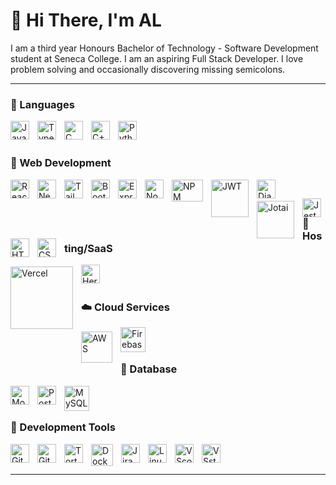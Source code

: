 # 👋 Hi There, I'm AL
I am a third year Honours Bachelor of Technology - Software Development student at Seneca College. I am an aspiring Full Stack Developer. I love problem solving and occasionally discovering missing semicolons.

<hr>

### 🐧 Languages

<img align="left" alt="JavaScript" width="30px" style="padding-right:10px;" src="https://cdn.jsdelivr.net/gh/devicons/devicon/icons/javascript/javascript-plain.svg" />                  
<img align="left" alt="TypeScript" width="30px" style="padding-right:10px;" src="https://cdn.jsdelivr.net/gh/devicons/devicon/icons/typescript/typescript-plain.svg" />
<img align="left" alt="C" width="30px" style="padding-right:10px;" src="https://cdn.jsdelivr.net/gh/devicons/devicon/icons/c/c-original.svg" />
<img align="left" alt="C++" width="30px" style="padding-right:10px;"  src="https://cdn.jsdelivr.net/gh/devicons/devicon/icons/cplusplus/cplusplus-original.svg" />
<img align="left" alt="Python" width="30px" style="padding-right:10px;" src="https://cdn.jsdelivr.net/gh/devicons/devicon/icons/python/python-plain.svg" />

<br> <br>



### 🧩 Web Development

<img align="left" alt="React" width="30px" style="padding-right:10px;" src="https://cdn.jsdelivr.net/gh/devicons/devicon/icons/react/react-original.svg" />
<img align="left" alt="NextJS" width="30px" style="padding-right:10px;" src="https://cdn.jsdelivr.net/gh/devicons/devicon/icons/nextjs/nextjs-original.svg" />
<img align="left" alt="Tailwind" width="30px" style="padding-right:10px;" src="https://cdn.jsdelivr.net/gh/devicons/devicon/icons/tailwindcss/tailwindcss-plain.svg" />
<img align="left" alt="Bootstrap" width="30px" style="padding-right:10px;"src="https://cdn.jsdelivr.net/gh/devicons/devicon/icons/bootstrap/bootstrap-original.svg" />
<img align="left" alt="ExpressJS" width="30px" style="padding-right:10px;" src="https://cdn.jsdelivr.net/gh/devicons/devicon/icons/express/express-original.svg" />
<img align="left" alt="NodeJS" width="30px" style="padding-right:10px;"src="https://cdn.jsdelivr.net/gh/devicons/devicon/icons/nodejs/nodejs-original.svg" />
<img align="left" alt="NPM" width="50px" height="35px" style="padding-right:10px;" src="https://cdn.jsdelivr.net/gh/devicons/devicon/icons/npm/npm-original-wordmark.svg" />
<img align="left" alt="JWT" width="60px" style="padding-right:10px;" src="https://cdn.worldvectorlogo.com/logos/jwtio-json-web-token.svg">          
<img align="left" alt="Django" width="30px" style="padding-right:10px;" src="https://cdn.jsdelivr.net/gh/devicons/devicon/icons/django/django-plain.svg" />
<img align="left" alt="Jotai" width="60x" style="padding-right:10px;padding-top:4px;" src="https://seeklogo.com/images/J/jotai-logo-166D85BB22-seeklogo.com.png" />
<img align="left" alt="Jest" width="30px" src="https://cdn.jsdelivr.net/gh/devicons/devicon/icons/jest/jest-plain.svg" />          

<img align="left" alt="HTML" width="30px" style="padding-right:10px;" src="https://cdn.jsdelivr.net/gh/devicons/devicon/icons/html5/html5-plain.svg" />
<img align="left" alt="CSS" width="30px" style="padding-right:10px;" src="https://cdn.jsdelivr.net/gh/devicons/devicon/icons/css3/css3-plain.svg" />
          
<br> <br>



### 🏢 Hosting/SaaS

<img align="left" alt="Vercel" width="100px" style="padding-right:10px;padding-top: 3px;" src="https://upload.wikimedia.org/wikipedia/commons/5/5e/Vercel_logo_black.svg" />
<img align="left" alt="Heroku" width="30px" style="padding-right:10px;" src="https://cdn.jsdelivr.net/gh/devicons/devicon/icons/heroku/heroku-plain.svg" />


<br> <br>



### ☁️ Cloud Services

<img align="left" alt="AWS" width="50px" style="padding-right:10px;padding-top:7px" src="https://upload.wikimedia.org/wikipedia/commons/9/93/Amazon_Web_Services_Logo.svg" />
<img align="left" alt="Firebase" width="40px" style="padding-right:10px;" src="https://cdn.jsdelivr.net/gh/devicons/devicon/icons/firebase/firebase-plain.svg" />

<br> <br>



### 💽 Database

<img align="left" alt="MongoDB" width="30px" style="padding-right:10px;" src="https://cdn.jsdelivr.net/gh/devicons/devicon/icons/mongodb/mongodb-original.svg" />
<img align="left" alt="PostgresSQL" width="30px" style="padding-right:10px;" src="https://cdn.jsdelivr.net/gh/devicons/devicon/icons/postgresql/postgresql-original.svg" />
<img align="left" alt="MySQL" width="40px" style="padding-right:10px;" src="https://cdn.jsdelivr.net/gh/devicons/devicon/icons/mysql/mysql-original-wordmark.svg" />

<br> <br>



### 🧰 Development Tools

<img align="left" alt="Github" width="30px" style="padding-right:10px;" src="https://cdn.jsdelivr.net/gh/devicons/devicon/icons/github/github-original.svg" />
<img align="left" alt="Git" width="30px" style="padding-right:10px;" src="https://cdn.jsdelivr.net/gh/devicons/devicon/icons/git/git-original.svg" />
<img align="left" alt="TortoiseGit" width="30px" style="padding-right:10px;" src="https://cdn.jsdelivr.net/gh/devicons/devicon/icons/tortoisegit/tortoisegit-original.svg" />
<img align="left" alt="Docker" width="35px" style="padding-right:10px;" src="https://cdn.jsdelivr.net/gh/devicons/devicon/icons/docker/docker-plain-wordmark.svg" />
<img align="left" alt="Jira" width="30px" style="padding-right:10px;" src="https://cdn.jsdelivr.net/gh/devicons/devicon/icons/jira/jira-original-wordmark.svg" />
<img align="left" alt="Linux" width="30px" style="padding-right:10px;" src="https://cdn.jsdelivr.net/gh/devicons/devicon/icons/linux/linux-original.svg" />
<img align="left" alt="VScode" width="30px" style="padding-right:10px;" src="https://cdn.jsdelivr.net/gh/devicons/devicon/icons/vscode/vscode-original.svg" />
<img align="left" alt="VSstudio" width="30px" style="padding-right:10px;" src="https://cdn.jsdelivr.net/gh/devicons/devicon/icons/visualstudio/visualstudio-plain.svg" />

<br> <br>


<hr>
